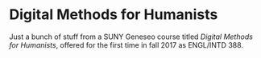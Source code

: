 # Digital Methods for Humanists
Just a bunch of stuff from a SUNY Geneseo course titled *Digital Methods for Humanists*, offered for the first time in fall 2017 as ENGL/INTD 388.

